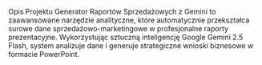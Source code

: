 Opis Projektu
Generator Raportów Sprzedażowych z Gemini to zaawansowane narzędzie analityczne, które automatycznie przekształca surowe dane sprzedażowo-marketingowe w profesjonalne raporty prezentacyjne. Wykorzystując sztuczną inteligencję Google Gemini 2.5 Flash, system analizuje dane i generuje strategiczne wnioski biznesowe w formacie PowerPoint.
